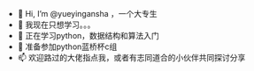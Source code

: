 - 👋 Hi, I’m @yueyingansha ，一个大专生
- 👀 我现在只想学习。。。
- 🌱 正在学习python，数据结构和算法入门
- 💞️ 准备参加python蓝桥杯c组
- 📫 欢迎路过的大佬指点我，或者有志同道合的小伙伴共同探讨分享

<!---
yueyingansha/yueyingansha is a ✨ special ✨ repository because its `README.md` (this file) appears on your GitHub profile.
You can click the Preview link to take a look at your changes.
--->
